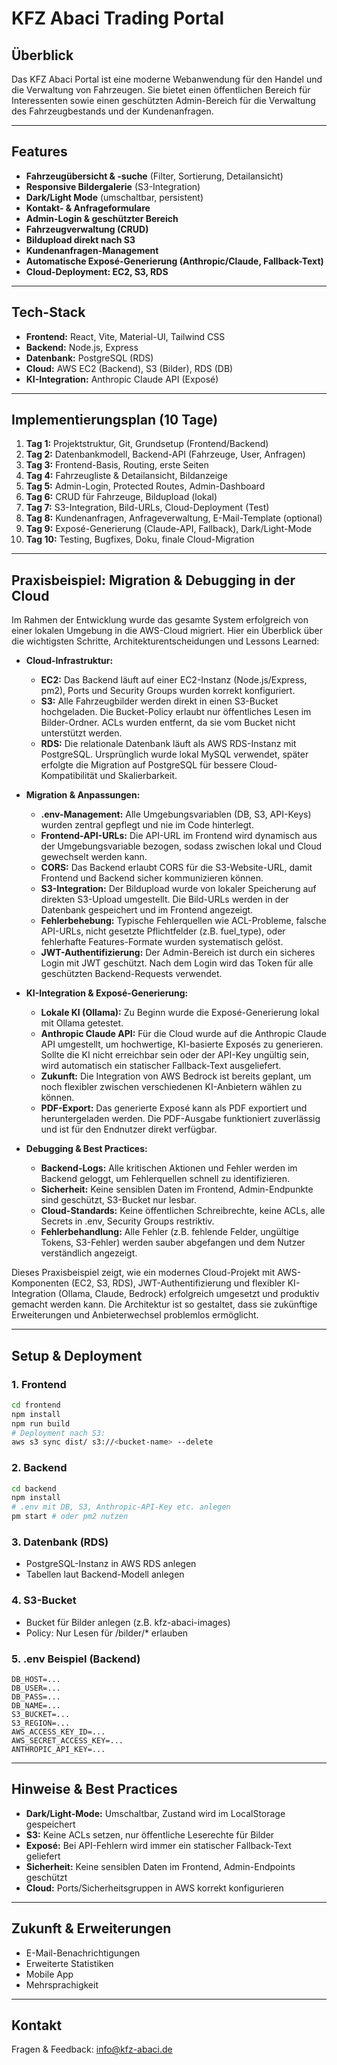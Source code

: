 # KFZ Abaci Trading Portal

## Überblick
Das KFZ Abaci Portal ist eine moderne Webanwendung für den Handel und die Verwaltung von Fahrzeugen. Sie bietet einen öffentlichen Bereich für Interessenten sowie einen geschützten Admin-Bereich für die Verwaltung des Fahrzeugbestands und der Kundenanfragen.

---

## Features
- **Fahrzeugübersicht & -suche** (Filter, Sortierung, Detailansicht)
- **Responsive Bildergalerie** (S3-Integration)
- **Dark/Light Mode** (umschaltbar, persistent)
- **Kontakt- & Anfrageformulare**
- **Admin-Login & geschützter Bereich**
- **Fahrzeugverwaltung (CRUD)**
- **Bildupload direkt nach S3**
- **Kundenanfragen-Management**
- **Automatische Exposé-Generierung (Anthropic/Claude, Fallback-Text)**
- **Cloud-Deployment: EC2, S3, RDS**

---

## Tech-Stack
- **Frontend:** React, Vite, Material-UI, Tailwind CSS
- **Backend:** Node.js, Express
- **Datenbank:** PostgreSQL (RDS)
- **Cloud:** AWS EC2 (Backend), S3 (Bilder), RDS (DB)
- **KI-Integration:** Anthropic Claude API (Exposé)

---

## Implementierungsplan (10 Tage)

1. **Tag 1:** Projektstruktur, Git, Grundsetup (Frontend/Backend)
2. **Tag 2:** Datenbankmodell, Backend-API (Fahrzeuge, User, Anfragen)
3. **Tag 3:** Frontend-Basis, Routing, erste Seiten
4. **Tag 4:** Fahrzeugliste & Detailansicht, Bildanzeige
5. **Tag 5:** Admin-Login, Protected Routes, Admin-Dashboard
6. **Tag 6:** CRUD für Fahrzeuge, Bildupload (lokal)
7. **Tag 7:** S3-Integration, Bild-URLs, Cloud-Deployment (Test)
8. **Tag 8:** Kundenanfragen, Anfrageverwaltung, E-Mail-Template (optional)
9. **Tag 9:** Exposé-Generierung (Claude-API, Fallback), Dark/Light-Mode
10. **Tag 10:** Testing, Bugfixes, Doku, finale Cloud-Migration

---

## Praxisbeispiel: Migration & Debugging in der Cloud

Im Rahmen der Entwicklung wurde das gesamte System erfolgreich von einer lokalen Umgebung in die AWS-Cloud migriert. Hier ein Überblick über die wichtigsten Schritte, Architekturentscheidungen und Lessons Learned:

- **Cloud-Infrastruktur:**
  - **EC2:** Das Backend läuft auf einer EC2-Instanz (Node.js/Express, pm2), Ports und Security Groups wurden korrekt konfiguriert.
  - **S3:** Alle Fahrzeugbilder werden direkt in einen S3-Bucket hochgeladen. Die Bucket-Policy erlaubt nur öffentliches Lesen im Bilder-Ordner. ACLs wurden entfernt, da sie vom Bucket nicht unterstützt werden.
  - **RDS:** Die relationale Datenbank läuft als AWS RDS-Instanz mit PostgreSQL. Ursprünglich wurde lokal MySQL verwendet, später erfolgte die Migration auf PostgreSQL für bessere Cloud-Kompatibilität und Skalierbarkeit.

- **Migration & Anpassungen:**
  - **.env-Management:** Alle Umgebungsvariablen (DB, S3, API-Keys) wurden zentral gepflegt und nie im Code hinterlegt.
  - **Frontend-API-URLs:** Die API-URL im Frontend wird dynamisch aus der Umgebungsvariable bezogen, sodass zwischen lokal und Cloud gewechselt werden kann.
  - **CORS:** Das Backend erlaubt CORS für die S3-Website-URL, damit Frontend und Backend sicher kommunizieren können.
  - **S3-Integration:** Der Bildupload wurde von lokaler Speicherung auf direkten S3-Upload umgestellt. Die Bild-URLs werden in der Datenbank gespeichert und im Frontend angezeigt.
  - **Fehlerbehebung:** Typische Fehlerquellen wie ACL-Probleme, falsche API-URLs, nicht gesetzte Pflichtfelder (z.B. fuel_type), oder fehlerhafte Features-Formate wurden systematisch gelöst.
  - **JWT-Authentifizierung:** Der Admin-Bereich ist durch ein sicheres Login mit JWT geschützt. Nach dem Login wird das Token für alle geschützten Backend-Requests verwendet.

- **KI-Integration & Exposé-Generierung:**
  - **Lokale KI (Ollama):** Zu Beginn wurde die Exposé-Generierung lokal mit Ollama getestet.
  - **Anthropic Claude API:** Für die Cloud wurde auf die Anthropic Claude API umgestellt, um hochwertige, KI-basierte Exposés zu generieren. Sollte die KI nicht erreichbar sein oder der API-Key ungültig sein, wird automatisch ein statischer Fallback-Text ausgeliefert.
  - **Zukunft:** Die Integration von AWS Bedrock ist bereits geplant, um noch flexibler zwischen verschiedenen KI-Anbietern wählen zu können.
  - **PDF-Export:** Das generierte Exposé kann als PDF exportiert und heruntergeladen werden. Die PDF-Ausgabe funktioniert zuverlässig und ist für den Endnutzer direkt verfügbar.

- **Debugging & Best Practices:**
  - **Backend-Logs:** Alle kritischen Aktionen und Fehler werden im Backend geloggt, um Fehlerquellen schnell zu identifizieren.
  - **Sicherheit:** Keine sensiblen Daten im Frontend, Admin-Endpunkte sind geschützt, S3-Bucket nur lesbar.
  - **Cloud-Standards:** Keine öffentlichen Schreibrechte, keine ACLs, alle Secrets in .env, Security Groups restriktiv.
  - **Fehlerbehandlung:** Alle Fehler (z.B. fehlende Felder, ungültige Tokens, S3-Fehler) werden sauber abgefangen und dem Nutzer verständlich angezeigt.

Dieses Praxisbeispiel zeigt, wie ein modernes Cloud-Projekt mit AWS-Komponenten (EC2, S3, RDS), JWT-Authentifizierung und flexibler KI-Integration (Ollama, Claude, Bedrock) erfolgreich umgesetzt und produktiv gemacht werden kann. Die Architektur ist so gestaltet, dass sie zukünftige Erweiterungen und Anbieterwechsel problemlos ermöglicht.

---

## Setup & Deployment

### 1. **Frontend**
```bash
cd frontend
npm install
npm run build
# Deployment nach S3:
aws s3 sync dist/ s3://<bucket-name> --delete
```

### 2. **Backend**
```bash
cd backend
npm install
# .env mit DB, S3, Anthropic-API-Key etc. anlegen
pm start # oder pm2 nutzen
```

### 3. **Datenbank (RDS)**
- PostgreSQL-Instanz in AWS RDS anlegen
- Tabellen laut Backend-Modell anlegen

### 4. **S3-Bucket**
- Bucket für Bilder anlegen (z.B. kfz-abaci-images)
- Policy: Nur Lesen für /bilder/* erlauben

### 5. **.env Beispiel (Backend)**
```
DB_HOST=...
DB_USER=...
DB_PASS=...
DB_NAME=...
S3_BUCKET=...
S3_REGION=...
AWS_ACCESS_KEY_ID=...
AWS_SECRET_ACCESS_KEY=...
ANTHROPIC_API_KEY=...
```

---

## Hinweise & Best Practices
- **Dark/Light-Mode:** Umschaltbar, Zustand wird im LocalStorage gespeichert
- **S3:** Keine ACLs setzen, nur öffentliche Leserechte für Bilder
- **Exposé:** Bei API-Fehlern wird immer ein statischer Fallback-Text geliefert
- **Sicherheit:** Keine sensiblen Daten im Frontend, Admin-Endpoints geschützt
- **Cloud:** Ports/Sicherheitsgruppen in AWS korrekt konfigurieren

---

## Zukunft & Erweiterungen
- E-Mail-Benachrichtigungen
- Erweiterte Statistiken
- Mobile App
- Mehrsprachigkeit

---

## Kontakt
Fragen & Feedback: info@kfz-abaci.de

